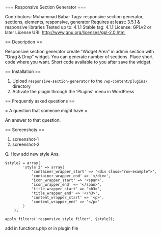 === Responsive Section Generator ===

Contributors: Muhammad Babar
Tags: responsive section generator, sections, elements, responsive, generator
Requires at least: 3.5.1 & responsive libraries
Tested up to: 4.1.1
Stable tag: 4.1.1
License: GPLv2 or later
License URI: http://www.gnu.org/licenses/gpl-2.0.html

== Description ==

Responsive section generator create "Widget Area" in admin section with  "Drag & Drop" widget. You can generate number of sections. Place short code where you want. Short code available to you after save the widget.


== Installation ==

1. Upload `responsive-section-generator` to the `/wp-content/plugins/` directory
1. Activate the plugin through the 'Plugins' menu in WordPress 

== Frequently asked questions ==

= A question that someone might have =

An answer to that question.

== Screenshots ==

1. screenshot-1
2. screenshot-2

Q. How add new style
Ans. 

	$style2 = array(
			'style 2' => array(
				'container_wrapper_start' => '<div class="row-example">',
				'container_wrapper_end' => '</div>',
				'icon_wrapper_start' => '<span>',
				'icon_wrapper_end' => '</span>',
				'title_wrapper_start' => '<h3>',
				'title_wrapper_end' => '</h3>',
				'content_wrapper_start' => '<p>',
				'content_wrapper_end' => '</p>'
			)
		);
		
	apply_filters('responsive_style_filter', $style2);
	
add in functions.php or in plugin file
	
